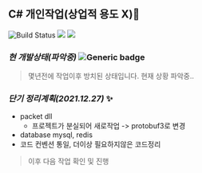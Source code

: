 ## C# 개인작업(상업적 용도 X)🌱


![Build Status](https://img.shields.io/badge/build-fail-red)
<img src="https://img.shields.io/badge/.Net-FEFEFE?style=plastic&logo=.Net&logoColor=4285F4"/></a>
<img src="https://img.shields.io/badge/MySQL-FEFEFE?style=plastic&logo=MySQL&logoColor=4479A1"/></a>


### *현 개발상태(파악중)* ![Generic badge](https://img.shields.io/badge/version-0.0.1-green.svg)
> 몇년전에 작업이후 방치된 상태입니다. 현재 상황 파악중..


### *단기 정리계획(2021.12.27)* ✨
- packet dll
  - 프로젝트가 분실되어 새로작업 -> protobuf3로 변경
- database mysql, redis
- 코드 컨벤션 통일, 더이상 필요하지않은 코드정리
> 이후 다음 작업 확인 및 진행
